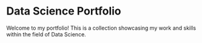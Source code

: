 # Data Science Portfolio

Welcome to my portfolio! This is a collection showcasing my work and skills within the field of Data Science.


